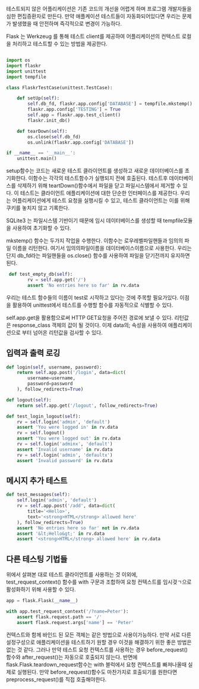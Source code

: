 테스트되지 않은 어플리케이션은 기존 코드의 개선을 어렵게 하며 프로그램 개발자들을 심한 편집증환자로 만든다. 만약 애플케이션 테스트들이 자동화되어있다면 우리는 문제가 발생했을 때 안전하며 즉각적으로 변경이 가능하다.

Flask 는 Werkzeug 를 통해 테스트 client를 제공하여 어플리케이션의 컨텍스트 로컬을 처리하고 테스트할 수 있는 방법을 제공한다. 

```py

import os
import flaskr
import unittest
import tempfile

class FlaskrTestCase(unittest.TestCase):

    def setUp(self):
        self.db_fd, flaskr.app.config['DATABASE'] = tempfile.mkstemp()
        flaskr.app.config['TESTING'] = True
        self.app = flaskr.app.test_client()
        flaskr.init_db()

    def tearDown(self):
        os.close(self.db_fd)
        os.unlink(flaskr.app.config['DATABASE'])

if __name__ == '__main__':
    unittest.main()
```

setup함수는 코드는 새로운 테스트 클라이언트를 생성하고 새로운 데이터베이스를 초기화한다. 이함수는 각각의 테스트함수가 실행되지 전에 호출된다. 테스트후 데이터베이스를 삭제하기 위해 teartDown()함수에서 파일을 닫고 파일시스템에서 제거할 수 있다. 이 테스트는 클라이언트 애플리케이션에 대한 단순한 인터페이스를 제공한다. 우리는 어플리케이션에게 테스트 요청을 실행시킬 수 있고, 테스트 클라이언트는 이를 위해 쿠키를 놓치지 않고 기록한다.

SQLite3 는 파일시스템 기반이기 때문에 임시 데이터베이스를 생성할 때 tempfile모듈을 사용하여 초기화할 수 있다.

mkstemp() 함수는 두가지 작업을 수행한다. 이함수는 로우레벨파일핸들과 임의의 파일 이름을 리턴한다. 여기서 임의의파일이름을 데이터베이스이름으로 사용한다. 우리는 단지 db_fd라는 파일핸들을 os.close() 함수를 사용하여 파일을 닫기전까지 유지하면 된다.
```py
 def test_empty_db(self):
        rv = self.app.get('/')
        assert 'No entries here so far' in rv.data
```
우리는 테스트 함수들의 이름이 test로 시작하고 있다는 것에 주목할 필요가있다. 이점을 활용하여  unittest에서 테스트를 수행할 함수를 자동적으로 식별할 수 있다.

self.app.get을 활용함으로써 HTTP GET요청을 주어진 경로에 보낼 수 있다. 리턴값은 response_class 객체의 값이 될 것이다.
이제 data의; 속성을 사용하여 애플리케이션으로 부터 넘어온 리턴값을 검사할 수 있다. 


## 입력과 출력 로깅 

```py
def login(self, username, password):
    return self.app.post('/login', data=dict(
        username=username,
        password=password
    ), follow_redirects=True)

def logout(self):
    return self.app.get('/logout', follow_redirects=True)
```

```py
def test_login_logout(self):
    rv = self.login('admin', 'default')
    assert 'You were logged in' in rv.data
    rv = self.logout()
    assert 'You were logged out' in rv.data
    rv = self.login('adminx', 'default')
    assert 'Invalid username' in rv.data
    rv = self.login('admin', 'defaultx')
    assert 'Invalid password' in rv.data
```


## 메시지 추가 테스트 

```py
def test_messages(self):
    self.login('admin', 'default')
    rv = self.app.post('/add', data=dict(
        title='<Hello>',
        text='<strong>HTML</strong> allowed here'
    ), follow_redirects=True)
    assert 'No entries here so far' not in rv.data
    assert '&lt;Hello&gt;' in rv.data
    assert '<strong>HTML</strong> allowed here' in rv.data


```


## 다른 테스팅 기법들

위에서 살펴본 대로 테스트 클라이언트를 사용하는 것 이외에, test_request_context() 함수를 with 구문과 조합하여 요청 컨텍스트를 임시겆ㄱ으로 활성화하기 위해 사용할 수 있다.


```py
app = flask.Flask(__name__)

with app.test_request_context('/?name=Peter'):
    assert flask.request.path == '/'
    assert flask.request.args['name'] == 'Peter'
```

컨텍스트와 함께 바인드 된 모든 객체는 같은 방법으로 사용이가능하다. 만약 서로 다른 설정구성으로 애플리케이션을 테스트하기 원할 경우 이것을 해결하기 위한 좋은 방법은 없는 것 같다. 그러나 만약 테스트 요청 컨텍스트를 사용하는 경우 before_request() 함수와 after_request()는 자동으로 호출되지 않는다. 반면에 flask.Flask.teardown_request함수는 with 블럭에서 요청 컨텍스트를 빠져나올때 실제로 실행된다. 만약 before_request()함수도 마찬가지로 호출되기를 원한다면  preprocess_request()를 직접 호출해야한다.

